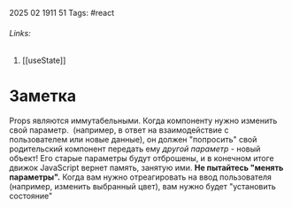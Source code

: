 2025 02 1911 51
Tags: #react 
###### Links: 
1) [[useState]]
# Заметка

Props являются иммутабельными. Когда компоненту нужно изменить свой параметр.  (например, в ответ на взаимодействие с пользователем или новые данные), он должен "попросить" свой родительский компонент передать ему _другой параметр_ - новый объект! Его старые параметры будут отброшены, и в конечном итоге движок JavaScript вернет память, занятую ими.
**Не пытайтесь "менять параметры".** Когда вам нужно отреагировать на ввод пользователя (например, изменить выбранный цвет), вам нужно будет "установить состояние"